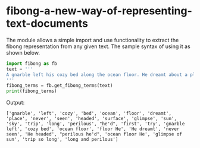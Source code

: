# fibong-a-new-way-of-representing-text-documents

The module allows a simple import and use functionality to extract the fibong representation from any given text. 
The sample syntax of using it as shown below.
```python
import fibong as fb
text = '''
A gnarble left his cozy bed along the ocean floor. He dreamt about a place that he had never seen before! He headed to the surface for a glimpse of sun and sky. A trip so long and perilous, he'd be the first to try!
'''
fibong_terms = fb.get_fibong_terms(text)
print(fibong_terms)
```
Output:
```
['gnarble', 'left', 'cozy', 'bed', 'ocean', 'floor', 'dreamt', 'place', 'never', 'seen', 'headed', 'surface', 'glimpse', 'sun', 'sky', 'trip', 'long', 'perilous', "he'd", 'first', 'try', 'gnarble left', 'cozy bed', 'ocean floor', 'floor He', 'He dreamt', 'never seen', 'He headed', "perilous he'd", 'ocean floor He', 'glimpse of sun', 'trip so long', 'long and perilous']
```
